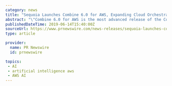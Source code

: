 ```yaml
---
category: news
title: "Sequoia Launches Combine 6.0 for AWS, Expanding Cloud Orchestration to Enterprise Customers"
abstract: "\"Combine 6.0 for AWS is the most advanced release of the Combine platform ... proprietary targeted automation techniques that use artificial intelligence; and an enhanced user interface. Since its launch in 2013, Sequoia's Combine suite has offered ..."
publishedDateTime: 2019-06-14T15:40:00Z
sourceUrl: https://www.prnewswire.com/news-releases/sequoia-launches-combine-6-0-for-aws-expanding-cloud-orchestration-to-enterprise-customers-300867860.html
type: article

provider:
  name: PR Newswire
  id: prnewswire

topics:
 - AI
 - artificial intelligence aws
 - AWS AI
---
```

